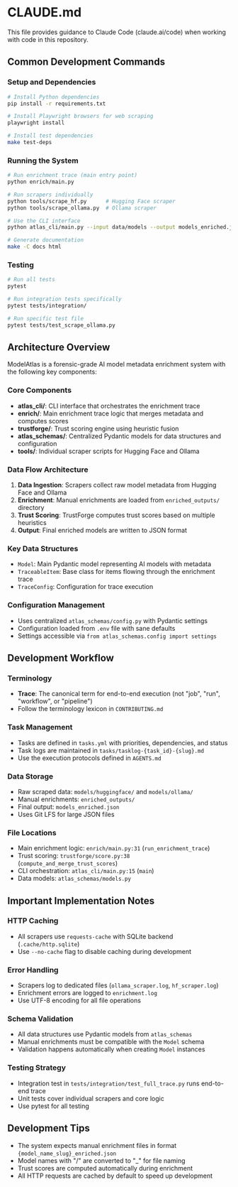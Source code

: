 # CLAUDE.md

This file provides guidance to Claude Code (claude.ai/code) when working with code in this repository.

## Common Development Commands

### Setup and Dependencies
```bash
# Install Python dependencies
pip install -r requirements.txt

# Install Playwright browsers for web scraping
playwright install

# Install test dependencies
make test-deps
```

### Running the System
```bash
# Run enrichment trace (main entry point)
python enrich/main.py

# Run scrapers individually
python tools/scrape_hf.py      # Hugging Face scraper
python tools/scrape_ollama.py  # Ollama scraper

# Use the CLI interface
python atlas_cli/main.py --input data/models --output models_enriched.json

# Generate documentation
make -C docs html
```

### Testing
```bash
# Run all tests
pytest

# Run integration tests specifically
pytest tests/integration/

# Run specific test file
pytest tests/test_scrape_ollama.py
```

## Architecture Overview

ModelAtlas is a forensic-grade AI model metadata enrichment system with the following key components:

### Core Components
- **atlas_cli/**: CLI interface that orchestrates the enrichment trace
- **enrich/**: Main enrichment trace logic that merges metadata and computes scores
- **trustforge/**: Trust scoring engine using heuristic fusion
- **atlas_schemas/**: Centralized Pydantic models for data structures and configuration
- **tools/**: Individual scraper scripts for Hugging Face and Ollama

### Data Flow Architecture
1. **Data Ingestion**: Scrapers collect raw model metadata from Hugging Face and Ollama
2. **Enrichment**: Manual enrichments are loaded from `enriched_outputs/` directory
3. **Trust Scoring**: TrustForge computes trust scores based on multiple heuristics
4. **Output**: Final enriched models are written to JSON format

### Key Data Structures
- `Model`: Main Pydantic model representing AI models with metadata
- `TraceableItem`: Base class for items flowing through the enrichment trace
- `TraceConfig`: Configuration for trace execution

### Configuration Management
- Uses centralized `atlas_schemas/config.py` with Pydantic settings
- Configuration loaded from `.env` file with sane defaults
- Settings accessible via `from atlas_schemas.config import settings`

## Development Workflow

### Terminology
- **Trace**: The canonical term for end-to-end execution (not "job", "run", "workflow", or "pipeline")
- Follow the terminology lexicon in `CONTRIBUTING.md`

### Task Management
- Tasks are defined in `tasks.yml` with priorities, dependencies, and status
- Task logs are maintained in `tasks/tasklog-{task_id}-{slug}.md`
- Use the execution protocols defined in `AGENTS.md`

### Data Storage
- Raw scraped data: `models/huggingface/` and `models/ollama/`
- Manual enrichments: `enriched_outputs/`
- Final output: `models_enriched.json`
- Uses Git LFS for large JSON files

### File Locations
- Main enrichment logic: `enrich/main.py:31` (`run_enrichment_trace`)
- Trust scoring: `trustforge/score.py:38` (`compute_and_merge_trust_scores`)
- CLI orchestration: `atlas_cli/main.py:15` (`main`)
- Data models: `atlas_schemas/models.py`

## Important Implementation Notes

### HTTP Caching
- All scrapers use `requests-cache` with SQLite backend (`.cache/http.sqlite`)
- Use `--no-cache` flag to disable caching during development

### Error Handling
- Scrapers log to dedicated files (`ollama_scraper.log`, `hf_scraper.log`)
- Enrichment errors are logged to `enrichment.log`
- Use UTF-8 encoding for all file operations

### Schema Validation
- All data structures use Pydantic models from `atlas_schemas`
- Manual enrichments must be compatible with the `Model` schema
- Validation happens automatically when creating `Model` instances

### Testing Strategy
- Integration test in `tests/integration/test_full_trace.py` runs end-to-end trace
- Unit tests cover individual scrapers and core logic
- Use pytest for all testing

## Development Tips

- The system expects manual enrichment files in format `{model_name_slug}_enriched.json`
- Model names with "/" are converted to "_" for file naming
- Trust scores are computed automatically during enrichment
- All HTTP requests are cached by default to speed up development